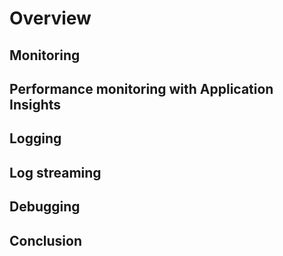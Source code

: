 # Overview

## Monitoring

## Performance monitoring with Application Insights

## Logging

## Log streaming

## Debugging

## Conclusion